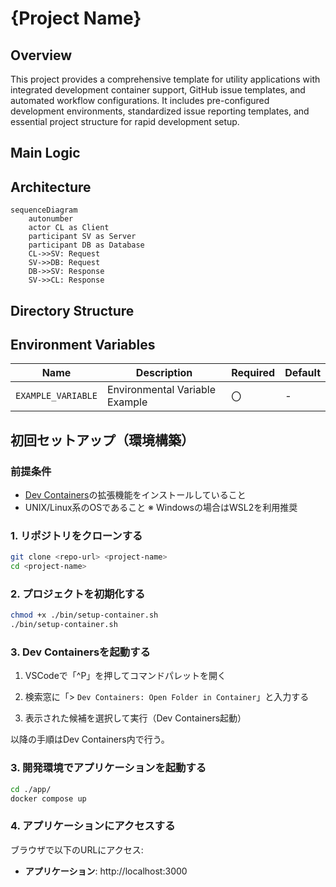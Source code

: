 # {Project Name}

## Overview

This project provides a comprehensive template for utility applications with integrated development container support, GitHub issue templates, and automated workflow configurations. It includes pre-configured development environments, standardized issue reporting templates, and essential project structure for rapid development setup.

## Main Logic

## Architecture

```mermaid
sequenceDiagram
    autonumber
    actor CL as Client
    participant SV as Server
    participant DB as Database
    CL->>SV: Request
    SV->>DB: Request
    DB->>SV: Response
    SV->>CL: Response
```

## Directory Structure

## Environment Variables

|Name|Description|Required|Default|
|---|---|---|---|
|`EXAMPLE_VARIABLE`|Environmental Variable Example|〇|-|

## 初回セットアップ（環境構築）

### 前提条件

- [Dev Containers](https://containers.dev/)の拡張機能をインストールしていること
- UNIX/Linux系のOSであること ※ Windowsの場合はWSL2を利用推奨

### 1. リポジトリをクローンする

```bash
git clone <repo-url> <project-name>
cd <project-name>
```

### 2. プロジェクトを初期化する

```bash
chmod +x ./bin/setup-container.sh
./bin/setup-container.sh
```

### 3. Dev Containersを起動する

1. VSCodeで「^P」を押してコマンドパレットを開く

2. 検索窓に「> `Dev Containers: Open Folder in Container`」と入力する

3. 表示された候補を選択して実行（Dev Containers起動）

以降の手順はDev Containers内で行う。

### 3. 開発環境でアプリケーションを起動する

```bash
cd ./app/
docker compose up
```

### 4. アプリケーションにアクセスする

ブラウザで以下のURLにアクセス:
- **アプリケーション**: http://localhost:3000
